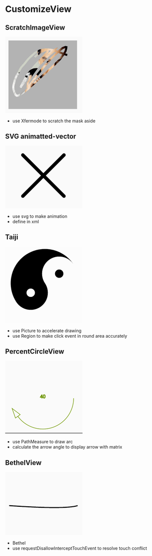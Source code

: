 # CustomizeView
## ScratchImageView

![ScratchImageView](https://github.com/hgDendi/CustomizeView/blob/master/img/scratch.gif)

* use Xfermode to scratch the mask aside

## SVG animatted-vector

![SVG](https://github.com/hgDendi/CustomizeView/blob/master/img/svgAnimation.gif)

* use svg to make animation
* define in xml

## Taiji

![Taiji](https://github.com/hgDendi/CustomizeView/blob/master/img/taiji.gif)

* use Picture to accelerate drawing
* use Region to make click event in round area accurately

## PercentCircleView

![PercentCircleView](https://github.com/hgDendi/CustomizeView/blob/master/img/arrowcircle.gif)

* use PathMeasure to draw arc
* calculate the arrow angle to display arrow with matrix

## BethelView

![Bethel](https://github.com/hgDendi/CustomizeView/blob/master/img/bethel.gif)

* Bethel
* use requestDisallowInterceptTouchEvent to resolve touch conflict